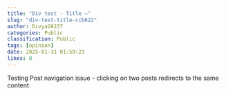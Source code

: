 ```yaml
---
title: "Div test - Title —"
slug: "div-test-title-ccb622"
author: Divya28237
categories: Public
classification: Public
tags: [opinion]
date: 2025-01-31 01:59:23 
likes: 0
---
```


Testing Post navigation issue - clicking on two posts redirects to the same content